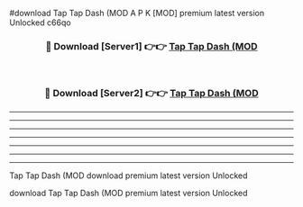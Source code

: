 #download Tap Tap Dash (MOD A P K [MOD] premium latest version Unlocked c66qo 



<div align="center">
<h3>🔴 Download [Server1] 👉👉 <a href="https://apkdownload3.web.app/">Tap Tap Dash (MOD</a></h3><br>

<h3>🔴 Download [Server2] 👉👉 <a href="https://apkdownload3.web.app/">Tap Tap Dash (MOD</a></h3>
</div>





----------------------------------------------------------

----------------------------------------------------------

----------------------------------------------------------

----------------------------------------------------------

----------------------------------------------------------

----------------------------------------------------------

----------------------------------------------------------

Tap Tap Dash (MOD download premium latest version Unlocked

download Tap Tap Dash (MOD premium latest version Unlocked
